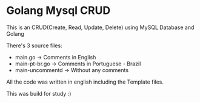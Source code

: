 # Golang Mysql CRUD
This is an CRUD(Create, Read, Update, Delete) using MySQL Database and Golang

There's 3 source files:
* main.go -> Comments in English
* main-pt-br.go -> Comments in Portuguese - Brazil
* main-uncommentd -> Without any comments

All the code was written in english including the Template files.

This was build for study :)
